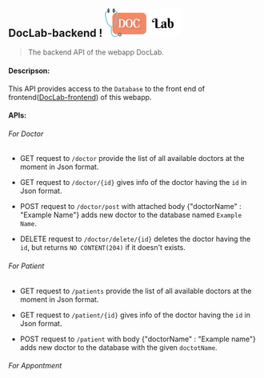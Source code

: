 ## DocLab-backend ! <img src="./logo2.png" alt="drawing" width="150"/>
 >The backend API of the webapp DocLab.

#### Descripson:
This API provides access to the `Database` to the front end of
frontend([DocLab-frontend](https://github.com/IIT-Project-Team/DocLab-frontend)) of this webapp.
#### APIs:
###### For Doctor 
* GET request to `/doctor` provide the list of all available
 doctors at the moment in Json format.


* GET request to `/doctor/{id}` gives info of the doctor
  having the `id` in Json format.

* POST request to `/doctor/post` with attached body {"doctorName" : "Example Name"} adds new doctor to the database 
named `Example Name`.
* DELETE request to `/doctor/delete/{id}` deletes the doctor having the `id`, but returns `NO CONTENT(204)`
if it doesn't exists.


###### For Patient
* GET request to `/patients` provide the list of all available
  doctors at the moment in Json format.


* GET request to `/patient/{id}` gives info of the doctor
  having the `id` in Json format.

* POST request to `/patient` with body {"doctorName" : "Example name"} adds new doctor to the database with the given `doctotName`.


###### For Appontment
